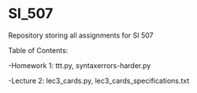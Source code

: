 # SI_507
Repository storing all assignments for SI 507

Table of Contents:

-Homework 1: ttt.py, syntaxerrors-harder.py

-Lecture 2: lec3_cards.py, lec3_cards_specifications.txt

